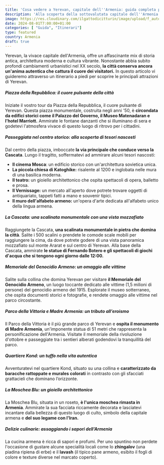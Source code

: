 ```yaml
---
title: 'Cosa vedere a Yerevan, capitale dell''Armenia: guida completa per un viaggio indimenticabile'
description: 'Alla scoperta della sottovalutata capitale dell''Armenia. Yerevan, la città dai mille volti.'
image: https://res.cloudinary.com/ilgattodicitturin/image/upload/f_auto,q_auto,w_800,dpr_auto/v1713011125/Articoli/Direzione%20giappone/Direzione19/ushguli-dall-alto_hzhbkm.jpg
date: 2024-08-01T7:00:00+01:00
categories: [ "Guida", "Itinerari"]
type: featured  
country: Armenia 
draft: true
---
```


Yerevan, la vivace capitale dell'Armenia, offre un affascinante mix di storia antica, architettura moderna e cultura vibrante. Nonostante abbia subito profondi cambiamenti urbanistici nel XX secolo, **la città conserva ancora un'anima autentica che cattura il cuore dei visitatori.**
In questo articolo vi guideremo attraverso un itinerario a piedi per scoprire le principali attrazioni di Yerevan.

##### Piazza della Repubblica: il cuore pulsante della città

Iniziate il vostro tour da Piazza della Repubblica, il cuore pulsante di Yerevan. Questa piazza monumentale, costruita negli anni '50, è **circondata da edifici storici come il Palazzo del Governo, il Museo Matenadaran e l'hotel Marriott.** Ammirate le fontane danzanti che si illuminano di sera e godetevi l'atmosfera vivace di questo luogo di ritrovo per i cittadini.

##### Passeggiata nel centro storico: alla scoperta di tesori nascosti

Dal centro della piazza, imboccate **la via principale che conduce verso la Cascata**. Lungo il tragitto, soffermatevi ad ammirare alcuni tesori nascosti:

- **Il cinema Mosca**: un edificio storico con un'architettura sovietica unica.
- **La piccola chiesa di Katoghike:** risalente al 1200 e inglobata nelle mura di una basilica moderna.
- **Il teatro:** un gioiello architettonico che ospita spettacoli di opera, balletto e prosa.
- **Il Vernissage:** un mercato all'aperto dove potrete trovare oggetti di antiquariato, tappeti fatti a mano e souvenir tipici.
- **Il muro dell'alfabeto armeno:** un'opera d'arte dedicata all'alfabeto unico della lingua armena.

##### La Cascata: una scalinata monumentale con una vista mozzafiato

Raggiungete la Cascata, **una scalinata monumentale in pietra che domina la città**. Salite i 500 scalini o prendete le comode scale mobili per raggiungere la cima, da dove potrete godere di una vista panoramica mozzafiato sul monte Ararat e sul centro di Yerevan. Alla base della Cascata, ammirate **le statue di Fernando Botero e gli spettacoli di giochi d'acqua che si tengono ogni giorno dalle 12:00.**

##### Memoriale del Genocidio Armeno: un omaggio alle vittime

Salite sulla collina che domina Yerevan per visitare **il Memoriale del Genocidio Armeno**, un luogo toccante dedicato alle vittime (1,5 milioni di persone) del genocidio armeno del 1915. Esplorate il museo sotterraneo, che ospita documenti storici e fotografie, e rendete omaggio alle vittime nel parco circostante.

##### Parco della Vittoria e Madre Armenia: un tributo all’eroismo

Il Parco della Vittoria è il più grande parco di Yerevan e **ospita il monumento di Madre Armenia**, un'imponente statua di 51 metri che rappresenta la personificazione dell'Armenia. Visitate il memoriale della rivoluzione d'ottobre e passeggiate tra i sentieri alberati godendovi la tranquillità del parco.

##### Quartiere Kond: un tuffo nella vita autentica

Avventuratevi nel quartiere Kond, situato su una collina e **caratterizzato da baracche rattoppate e murales colorati** in contrasto con gli sfacciati grattacieli che dominano l’orizzonte.

##### La Moschea Blu: un gioiello architettonico

La Moschea Blu, situata in un roseto, **è l'unica moschea rimasta in Armenia**. Ammirate la sua facciata riccamente decorata e lasciatevi incantare dalla bellezza di questo luogo di culto, simbolo della capitale armena e **del suo legame con l'Iran.**

##### Delizie culinarie: assaggiando i sapori dell’Armenia

La cucina armena è ricca di sapori e profumi. Per uno spuntino non perdete l'occasione di gustare alcune specialità locali come lo **zhingalov** (una piadina ripiena di erbe) e il **lavash** (il tipico pane armeno, esibito il fogli di colore e texture diverse nel marcato coperto).